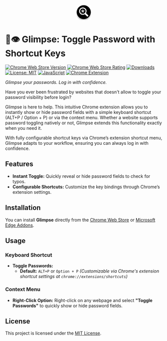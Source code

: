 <p align="center">
  <img src="src/img/icon-border-48.png" alt="Glimpse Logo">
</p>

# 🔑👁 Glimpse: Toggle Password with Shortcut Keys

[![Chrome Web Store Version](https://img.shields.io/chrome-web-store/v/bghfjbhadcfkncomakojfpdfaodjngjj.svg)](https://chrome.google.com/webstore/detail/bghfjbhadcfkncomakojfpdfaodjngjj)
[![Chrome Web Store Rating](https://img.shields.io/chrome-web-store/rating/bghfjbhadcfkncomakojfpdfaodjngjj.svg)](https://chrome.google.com/webstore/detail/bghfjbhadcfkncomakojfpdfaodjngjj)
[![Downloads](https://img.shields.io/chrome-web-store/d/bghfjbhadcfkncomakojfpdfaodjngjj.svg)](https://chrome.google.com/webstore/detail/bghfjbhadcfkncomakojfpdfaodjngjj)
[![License: MIT](https://img.shields.io/badge/License-MIT-yellow.svg)](LICENSE)
[![JavaScript](https://img.shields.io/badge/Language-JavaScript-yellow.svg)](https://developer.mozilla.org/en-US/docs/Web/JavaScript)
[![Chrome Extension](https://img.shields.io/badge/Chrome-Extension-brightgreen.svg)](https://developer.chrome.com/docs/extensions)

_Glimpse your passwords. Log in with confidence._

Have you ever been frustrated by websites that doesn't allow to toggle your password visibility before login?

Glimpse is here to help. This intuitive Chrome extension allows you to instantly show or hide password fields with a simple keyboard shortcut (ALT+P / Option + P) or via the context menu. Whether a website supports password toggling natively or not, Glimpse extends this functionality exactly when you need it.

With fully configurable shortcut keys via Chrome’s extension shortcut menu, Glimpse adapts to your workflow, ensuring you can always log in with confidence.

## Features

- **Instant Toggle:** Quickly reveal or hide password fields to check for typos.
- **Configurable Shortcuts:** Customize the key bindings through Chrome’s extension settings.

## Installation

You can install **Glimpse** directly from the [Chrome Web Store](https://chromewebstore.google.com/detail/glimpse-toggle-password-w/bghfjbhadcfkncomakojfpdfaodjngjj) or [Microsoft Edge Addons](https://microsoftedge.microsoft.com/addons/detail/glimpse-toggle-password-/ajjjpgnoagahfmgpjgpeciajkeilgmfg).

## Usage

### Keyboard Shortcut

- **Toggle Passwords:**
  - **Default:** `ALT+P` or `Option + P`
    _(Customizable via Chrome's extension shortcut settings at `chrome://extensions/shortcuts`)_

### Context Menu

- **Right-Click Option:**
  Right-click on any webpage and select **"Toggle Passwords"** to quickly show or hide password fields.

## License

This project is licensed under the [MIT License](LICENSE).
